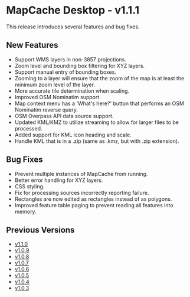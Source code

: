 # MapCache Desktop - v1.1.1

This release introduces several features and bug fixes.

## New Features
 * Support WMS layers in non-3857 projections.
 * Zoom level and bounding box filtering for XYZ layers.
 * Support manual entry of bounding boxes.
 * Zooming to a layer will ensure that the zoom of the map is at least the minimum zoom level of the layer.
 * More accurate tile determination when scaling.
 * Improved OSM Nominatim support.
 * Map context menu has a 'What's here?' button that performs an OSM Nominatim reverse query.
 * OSM Overpass API data source support.
 * Updated KML/KMZ to utilize streaming to allow for larger files to be processed.
 * Added support for KML icon heading and scale.
 * Handle KML that is in a .zip (same as .kmz, but with .zip extension).

## Bug Fixes
 * Prevent multiple instances of MapCache from running.
 * Better error handling for XYZ layers.
 * CSS styling.
 * Fix for processing sources incorrectly reporting failure.
 * Rectangles are now edited as rectangles instead of as polygons.
 * Improved feature table paging to prevent reading all features into memory.

## Previous Versions
 * [v1.1.0](https://github.com/ngageoint/mapcache-electron/blob/v1.1.0/changelog/v1.1.0.md)
 * [v1.0.9](https://github.com/ngageoint/mapcache-electron/blob/v1.0.9/changelog/v1.0.9.md)
 * [v1.0.8](https://github.com/ngageoint/mapcache-electron/blob/v1.0.8/changelog/v1.0.8.md)
 * [v1.0.7](https://github.com/ngageoint/mapcache-electron/blob/v1.0.7/changelog/v1.0.7.md)
 * [v1.0.6](https://github.com/ngageoint/mapcache-electron/blob/v1.0.6/changelog/v1.0.6.md)
 * [v1.0.5](https://github.com/ngageoint/mapcache-electron/blob/v1.0.5/changelog/v1.0.5.md)
 * [v1.0.4](https://github.com/ngageoint/mapcache-electron/blob/v1.0.5/changelog/v1.0.4.md)
 * [v1.0.3](https://github.com/ngageoint/mapcache-electron/blob/v1.0.5/changelog/v1.0.3.md)

